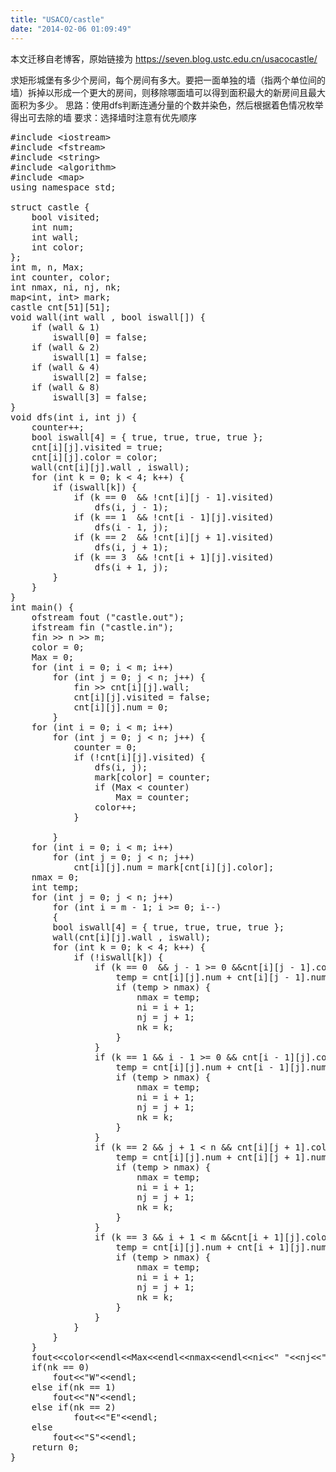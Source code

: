 ```yaml
---
title: "USACO/castle"
date: "2014-02-06 01:09:49"
---
```


本文迁移自老博客，原始链接为 <https://seven.blog.ustc.edu.cn/usacocastle/>

求矩形城堡有多少个房间，每个房间有多大。要把一面单独的墙（指两个单位间的墙）拆掉以形成一个更大的房间，则移除哪面墙可以得到面积最大的新房间且最大面积为多少。
思路：使用dfs判断连通分量的个数并染色，然后根据着色情况枚举得出可去除的墙
要求：选择墙时注意有优先顺序
<pre class="brush:[cpp]">
#include &lt;iostream&gt;
#include &lt;fstream&gt;
#include &lt;string&gt;
#include &lt;algorithm&gt;
#include &lt;map&gt;
using namespace std;

struct castle {
	bool visited;
	int num;
	int wall;
	int color;
};
int m, n, Max;
int counter, color;
int nmax, ni, nj, nk;
map&lt;int, int&gt; mark;
castle cnt[51][51];
void wall(int wall , bool iswall[]) {
	if (wall & 1)
		iswall[0] = false;
	if (wall & 2)
		iswall[1] = false;
	if (wall & 4)
		iswall[2] = false;
	if (wall & 8)
		iswall[3] = false;
}
void dfs(int i, int j) {
	counter++;
	bool iswall[4] = { true, true, true, true };
	cnt[i][j].visited = true;
	cnt[i][j].color = color;
	wall(cnt[i][j].wall , iswall);
	for (int k = 0; k < 4; k++) {
		if (iswall[k]) {
			if (k == 0  && !cnt[i][j - 1].visited)
				dfs(i, j - 1);
			if (k == 1  && !cnt[i - 1][j].visited)
				dfs(i - 1, j);
			if (k == 2  && !cnt[i][j + 1].visited)
				dfs(i, j + 1);
			if (k == 3  && !cnt[i + 1][j].visited)
				dfs(i + 1, j);
		}
	}
}
int main() {
	ofstream fout ("castle.out");
	ifstream fin ("castle.in");
	fin &gt;&gt; n &gt;&gt; m;
	color = 0;
	Max = 0;
	for (int i = 0; i < m; i++)
		for (int j = 0; j < n; j++) {
			fin &gt;&gt; cnt[i][j].wall;
			cnt[i][j].visited = false;
			cnt[i][j].num = 0;
		}
	for (int i = 0; i < m; i++)
		for (int j = 0; j < n; j++) {
			counter = 0;
			if (!cnt[i][j].visited) {
				dfs(i, j);
				mark[color] = counter;
				if (Max < counter)
					Max = counter;
				color++;
			}

		}
	for (int i = 0; i < m; i++)
		for (int j = 0; j < n; j++)
			cnt[i][j].num = mark[cnt[i][j].color];
	nmax = 0;
	int temp;
	for (int j = 0; j < n; j++)
        for (int i = m - 1; i >= 0; i--)
        {
		bool iswall[4] = { true, true, true, true };
		wall(cnt[i][j].wall , iswall);
		for (int k = 0; k < 4; k++) {
			if (!iswall[k]) {
				if (k == 0  && j - 1 >= 0 &&cnt[i][j - 1].color != cnt[i][j].color) {
					temp = cnt[i][j].num + cnt[i][j - 1].num;
					if (temp > nmax) {
						nmax = temp;
						ni = i + 1;
						nj = j + 1;
						nk = k;
					}
				}
				if (k == 1 && i - 1 >= 0 && cnt[i - 1][j].color != cnt[i][j].color) {
					temp = cnt[i][j].num + cnt[i - 1][j].num;
					if (temp > nmax) {
						nmax = temp;
						ni = i + 1;
						nj = j + 1;
						nk = k;
					}
				}
				if (k == 2 && j + 1 < n && cnt[i][j + 1].color != cnt[i][j].color) {
					temp = cnt[i][j].num + cnt[i][j + 1].num;
					if (temp > nmax) {
						nmax = temp;
						ni = i + 1;
						nj = j + 1;
						nk = k;
					}
				}
				if (k == 3 && i + 1 < m &&cnt[i + 1][j].color != cnt[i][j].color) {
					temp = cnt[i][j].num + cnt[i + 1][j].num;
					if (temp > nmax) {
						nmax = temp;
						ni = i + 1;
						nj = j + 1;
						nk = k;
					}
				}
			}
		}
	}
	fout&lt;&lt;color&lt;&lt;endl&lt;&lt;Max&lt;&lt;endl&lt;&lt;nmax&lt;&lt;endl&lt;&lt;ni&lt;&lt;" "&lt;&lt;nj&lt;&lt;" ";
	if(nk == 0)
	    fout&lt;&lt;"W"&lt;&lt;endl;
	else if(nk == 1)
	    fout&lt;&lt;"N"&lt;&lt;endl;
	else if(nk == 2)
            fout&lt;&lt;"E"&lt;&lt;endl;
	else
	    fout&lt;&lt;"S"&lt;&lt;endl;
	return 0;
}
</pre>
